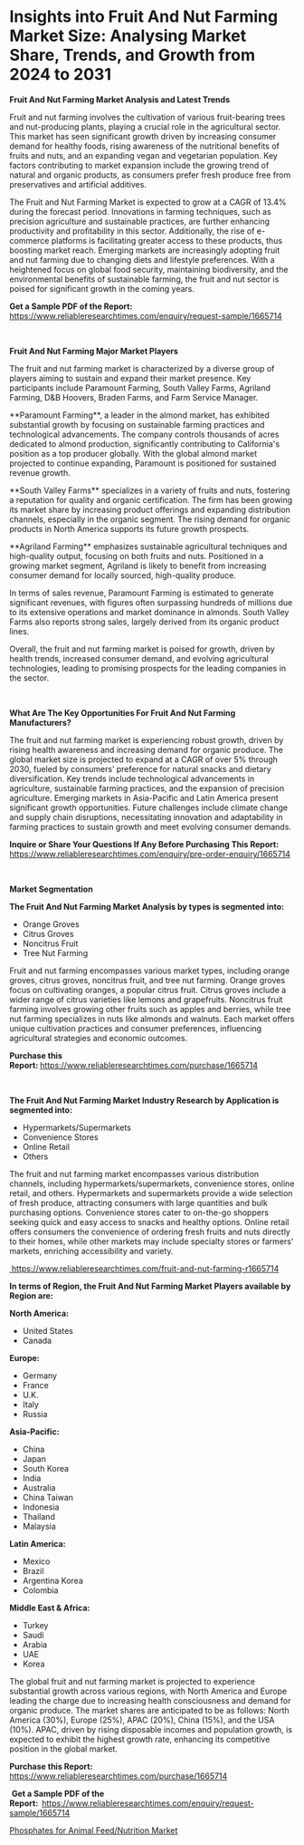 <p><h1>Insights into Fruit And Nut Farming Market Size: Analysing Market Share, Trends, and Growth from 2024 to 2031</h1></p><p><strong>Fruit And Nut Farming Market Analysis and Latest Trends</strong></p>
<p><p>Fruit and nut farming involves the cultivation of various fruit-bearing trees and nut-producing plants, playing a crucial role in the agricultural sector. This market has seen significant growth driven by increasing consumer demand for healthy foods, rising awareness of the nutritional benefits of fruits and nuts, and an expanding vegan and vegetarian population. Key factors contributing to market expansion include the growing trend of natural and organic products, as consumers prefer fresh produce free from preservatives and artificial additives.</p><p>The Fruit and Nut Farming Market is expected to grow at a CAGR of 13.4% during the forecast period. Innovations in farming techniques, such as precision agriculture and sustainable practices, are further enhancing productivity and profitability in this sector. Additionally, the rise of e-commerce platforms is facilitating greater access to these products, thus boosting market reach. Emerging markets are increasingly adopting fruit and nut farming due to changing diets and lifestyle preferences. With a heightened focus on global food security, maintaining biodiversity, and the environmental benefits of sustainable farming, the fruit and nut sector is poised for significant growth in the coming years.</p></p>
<p><strong>Get a Sample PDF of the Report:&nbsp;</strong> <a href="https://www.reliableresearchtimes.com/enquiry/request-sample/1665714?utm_campaign=1735&utm_medium=2&utm_source=Github&utm_content=ia&utm_term=01112024&utm_id=fruit-and-nut-farming">https://www.reliableresearchtimes.com/enquiry/request-sample/1665714</a></p>
<p>&nbsp;</p>
<p><strong>Fruit And Nut Farming Major Market Players</strong></p>
<p><p>The fruit and nut farming market is characterized by a diverse group of players aiming to sustain and expand their market presence. Key participants include Paramount Farming, South Valley Farms, Agriland Farming, D&B Hoovers, Braden Farms, and Farm Service Manager. </p><p>**Paramount Farming**, a leader in the almond market, has exhibited substantial growth by focusing on sustainable farming practices and technological advancements. The company controls thousands of acres dedicated to almond production, significantly contributing to California's position as a top producer globally. With the global almond market projected to continue expanding, Paramount is positioned for sustained revenue growth.</p><p>**South Valley Farms** specializes in a variety of fruits and nuts, fostering a reputation for quality and organic certification. The firm has been growing its market share by increasing product offerings and expanding distribution channels, especially in the organic segment. The rising demand for organic products in North America supports its future growth prospects.</p><p>**Agriland Farming** emphasizes sustainable agricultural techniques and high-quality output, focusing on both fruits and nuts. Positioned in a growing market segment, Agriland is likely to benefit from increasing consumer demand for locally sourced, high-quality produce.</p><p>In terms of sales revenue, Paramount Farming is estimated to generate significant revenues, with figures often surpassing hundreds of millions due to its extensive operations and market dominance in almonds. South Valley Farms also reports strong sales, largely derived from its organic product lines.</p><p>Overall, the fruit and nut farming market is poised for growth, driven by health trends, increased consumer demand, and evolving agricultural technologies, leading to promising prospects for the leading companies in the sector.</p></p>
<p>&nbsp;</p>
<p><strong>What Are The Key Opportunities For Fruit And Nut Farming Manufacturers?</strong></p>
<p><p>The fruit and nut farming market is experiencing robust growth, driven by rising health awareness and increasing demand for organic produce. The global market size is projected to expand at a CAGR of over 5% through 2030, fueled by consumers’ preference for natural snacks and dietary diversification. Key trends include technological advancements in agriculture, sustainable farming practices, and the expansion of precision agriculture. Emerging markets in Asia-Pacific and Latin America present significant growth opportunities. Future challenges include climate change and supply chain disruptions, necessitating innovation and adaptability in farming practices to sustain growth and meet evolving consumer demands.</p></p>
<p><strong>Inquire or Share Your Questions If Any Before Purchasing This Report:</strong> <a href="https://www.reliableresearchtimes.com/enquiry/pre-order-enquiry/1665714?utm_campaign=1735&utm_medium=2&utm_source=Github&utm_content=ia&utm_term=01112024&utm_id=fruit-and-nut-farming">https://www.reliableresearchtimes.com/enquiry/pre-order-enquiry/1665714</a></p>
<p>&nbsp;</p>
<p><strong>Market Segmentation</strong></p>
<p><strong>The Fruit And Nut Farming Market Analysis by types is segmented into:</strong></p>
<p><ul><li>Orange Groves</li><li>Citrus Groves</li><li>Noncitrus Fruit</li><li>Tree Nut Farming</li></ul></p>
<p><p>Fruit and nut farming encompasses various market types, including orange groves, citrus groves, noncitrus fruit, and tree nut farming. Orange groves focus on cultivating oranges, a popular citrus fruit. Citrus groves include a wider range of citrus varieties like lemons and grapefruits. Noncitrus fruit farming involves growing other fruits such as apples and berries, while tree nut farming specializes in nuts like almonds and walnuts. Each market offers unique cultivation practices and consumer preferences, influencing agricultural strategies and economic outcomes.</p></p>
<p><strong>Purchase this Report:&nbsp;</strong><a href="https://www.reliableresearchtimes.com/purchase/1665714?utm_campaign=1735&utm_medium=2&utm_source=Github&utm_content=ia&utm_term=01112024&utm_id=fruit-and-nut-farming">https://www.reliableresearchtimes.com/purchase/1665714</a></p>
<p>&nbsp;</p>
<p><strong>The Fruit And Nut Farming Market Industry Research by Application is segmented into:</strong></p>
<p><ul><li>Hypermarkets/Supermarkets</li><li>Convenience Stores</li><li>Online Retail</li><li>Others</li></ul></p>
<p><p>The fruit and nut farming market encompasses various distribution channels, including hypermarkets/supermarkets, convenience stores, online retail, and others. Hypermarkets and supermarkets provide a wide selection of fresh produce, attracting consumers with large quantities and bulk purchasing options. Convenience stores cater to on-the-go shoppers seeking quick and easy access to snacks and healthy options. Online retail offers consumers the convenience of ordering fresh fruits and nuts directly to their homes, while other markets may include specialty stores or farmers' markets, enriching accessibility and variety.</p></p>
<p><a href="https://www.reliableresearchtimes.com/fruit-and-nut-farming-r1665714?utm_campaign=1735&utm_medium=2&utm_source=Github&utm_content=ia&utm_term=01112024&utm_id=fruit-and-nut-farming">&nbsp;https://www.reliableresearchtimes.com/fruit-and-nut-farming-r1665714</a></p>
<p><strong>In terms of Region, the Fruit And Nut Farming Market Players available by Region are:</strong></p>
<p>
    <p> <strong> North America: </strong>
        <ul>
            <li>United States</li>
            <li>Canada</li>
        </ul>
        </p> 
    <p> <strong> Europe: </strong>
        <ul>
            <li>Germany</li>
            <li>France</li>
            <li>U.K.</li>
            <li>Italy</li>
            <li>Russia</li>
        </ul>
        </p> 
    <p> <strong> Asia-Pacific: </strong>
        <ul>
            <li>China</li>
            <li>Japan</li>
            <li>South Korea</li>
            <li>India</li>
            <li>Australia</li>
            <li>China Taiwan</li>
            <li>Indonesia</li>
            <li>Thailand</li>
            <li>Malaysia</li>
        </ul>
        </p> 
    <p> <strong> Latin America: </strong>
        <ul>
            <li>Mexico</li>
            <li>Brazil</li>
            <li>Argentina Korea</li>
            <li>Colombia</li>
        </ul>
        </p> 
    <p> <strong> Middle East & Africa: </strong>
        <ul>
            <li>Turkey</li>
            <li>Saudi</li>
            <li>Arabia</li>
            <li>UAE</li>
            <li>Korea</li>
        </ul>
    </p>
    </p>
<p><p>The global fruit and nut farming market is projected to experience substantial growth across various regions, with North America and Europe leading the charge due to increasing health consciousness and demand for organic produce. The market shares are anticipated to be as follows: North America (30%), Europe (25%), APAC (20%), China (15%), and the USA (10%). APAC, driven by rising disposable incomes and population growth, is expected to exhibit the highest growth rate, enhancing its competitive position in the global market.</p></p>
<p><strong>Purchase this Report: </strong><a href="https://www.reliableresearchtimes.com/purchase/1665714?utm_campaign=1735&utm_medium=2&utm_source=Github&utm_content=ia&utm_term=01112024&utm_id=fruit-and-nut-farming">https://www.reliableresearchtimes.com/purchase/1665714</a></p>
<p>&nbsp;<strong>Get a Sample PDF of the Report:&nbsp;&nbsp;</strong><a href="https://www.reliableresearchtimes.com/enquiry/request-sample/1665714?utm_campaign=1735&utm_medium=2&utm_source=Github&utm_content=ia&utm_term=01112024&utm_id=fruit-and-nut-farming">https://www.reliableresearchtimes.com/enquiry/request-sample/1665714</a></p>
<p><strong></strong></p>
<p><p><a href="https://github.com/KamrulHadi87/Market-Research-Report-List-1/blob/main/phosphates-for-animal-feednutrition-market.md?utm_campaign=1735&utm_medium=2&utm_source=Github&utm_content=ia&utm_term=01112024&utm_id=fruit-and-nut-farming">Phosphates for Animal Feed/Nutrition Market</a></p></p>